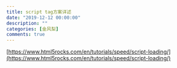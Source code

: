 ```yaml
---
title: script tag方案详述
date: "2019-12-12 00:00:00"
description: ""
categories: [金风梨]
comments: true
---
```


[https://www.html5rocks.com/en/tutorials/speed/script-loading/](https://www.html5rocks.com/en/tutorials/speed/script-loading/)
